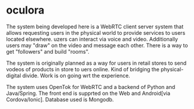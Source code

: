 # oculora
The system being developed here is a WebRTC client server system that allows requesting users in the physical world to provide services to users located elsewhere. uzers can interact via voice and video. Additionally users may "draw" on the video and message each other. There is a way to get "followers" and build "rooms".

The system is originally planned as a way for users in retail stores to send vodeos of products in store to uers online. Kind of bridging the physical-digital divide. Work is on going wrt the experience.

The system uses OpenTok for WebRTC and a backend of Python and Java/Spring. The front end is supprted on the Web and Android[via Cordova/Ionic]. Database used is Mongodb.

